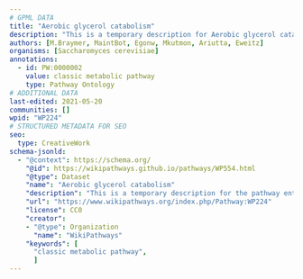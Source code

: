 ```yaml
---
# GPML DATA
title: "Aerobic glycerol catabolism"
description: "This is a temporary description for Aerobic glycerol catabolism"
authors: [M.Braymer, MaintBot, Egonw, Mkutmon, Ariutta, Eweitz]
organisms: [Saccharomyces cerevisiae]
annotations:
  - id: PW:0000002
    value: classic metabolic pathway
    type: Pathway Ontology
# ADDITIONAL DATA
last-edited: 2021-05-20
communities: []
wpid: "WP224"
# STRUCTURED METADATA FOR SEO
seo:
  type: CreativeWork
schema-jsonld:
  - "@context": https://schema.org/
    "@id": https://wikipathways.github.io/pathways/WP554.html
    "@type": Dataset
    "name": "Aerobic glycerol catabolism"
    "description": "This is a temporary description for the pathway entitled: Aerobic glycerol catabolism"
    "url": "https://www.wikipathways.org/index.php/Pathway:WP224"
    "license": CC0
    "creator":
    - "@type": Organization
      "name": "WikiPathways"
    "keywords": [
      "classic metabolic pathway",
      ]
---
```


